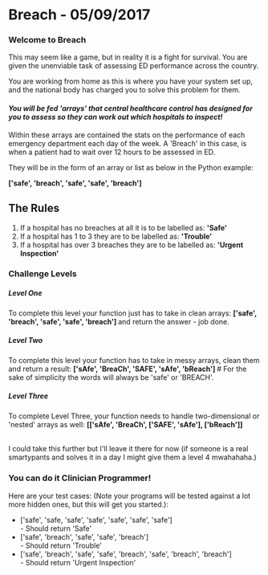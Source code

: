 # Breach - 05/09/2017

<h3> Welcome to Breach </h3>
<p>
This may seem like a game, but in reality it is a fight for survival. You are given the unenviable task of assessing ED performance across the country.

You are working from home as this is where you have your system set up, and the national body has charged you to solve this problem for them.
</p>
<h4><em> You will be fed 'arrays' that central healthcare control has designed for you to assess so they can work out which hospitals to inspect!</em></h4>
<p>
Within these arrays are contained the stats on the performance of each emergency department each day of the week. A 'Breach' in this case, is when a patient had to wait over 12 hours to be assessed in ED.

They will be in the form of an array or list as below in the Python example:
</p>
<b> ['safe', 'breach', 'safe', 'safe', 'breach'] </b>

<h2> The Rules </h2>
<ol>
  <li>If a hospital has no breaches at all it is to be labelled as: <b> 'Safe' </b></li>
  <li>If a hospital has 1 to 3 they are to be labelled as: <b> 'Trouble' </b></li>
  <li>If a hospital has over 3 breaches they are to be labelled as: <b> 'Urgent Inspection' </b></li>
</ol>

<h3> Challenge Levels </h3>

<h5> Level One </h5>
To complete this level your function just has to take in clean arrays: <b> ['safe', 'breach', 'safe', 'safe', 'breach'] </b> and return the answer - job done.

<h5> Level Two </h5>
To complete this level your function has to take in messy arrays, clean them and return a result: <b> ['sAfe', 'BreaCh', 'SAFE', 'sAfe', 'bReach'] </b> # For the sake of simplicity the words will always be 'safe' or 'BREACH'.

<h5> Level Three </h5>
To complete Level Three, your function needs to handle two-dimensional or 'nested' arrays as well: <b> [['sAfe', 'BreaCh', ['SAFE', 'sAfe'], ['bReach']] </b>
<br></br>

<p>
I could take this further but I'll leave it there for now (if someone is a real smartypants and solves it in a day I might give them a level 4 mwahahaha.)
</p>

<h3> You can do it Clinician Programmer! </h3>
Here are your test cases: (Note your programs will be tested against a lot more hidden ones, but this will get you started.):
<ul>
  
  <li>['safe', 'safe, 'safe', 'safe', 'safe', 'safe', 'safe'] </li>- Should return 'Safe'
  <li>['safe', 'breach', 'safe', 'safe', 'breach'] </li>- Should return 'Trouble'
  <li>['safe', 'breach', 'safe', 'safe', 'breach', 'safe', 'breach', 'breach'] </li>- Should return 'Urgent Inspection'
  
</ul>
